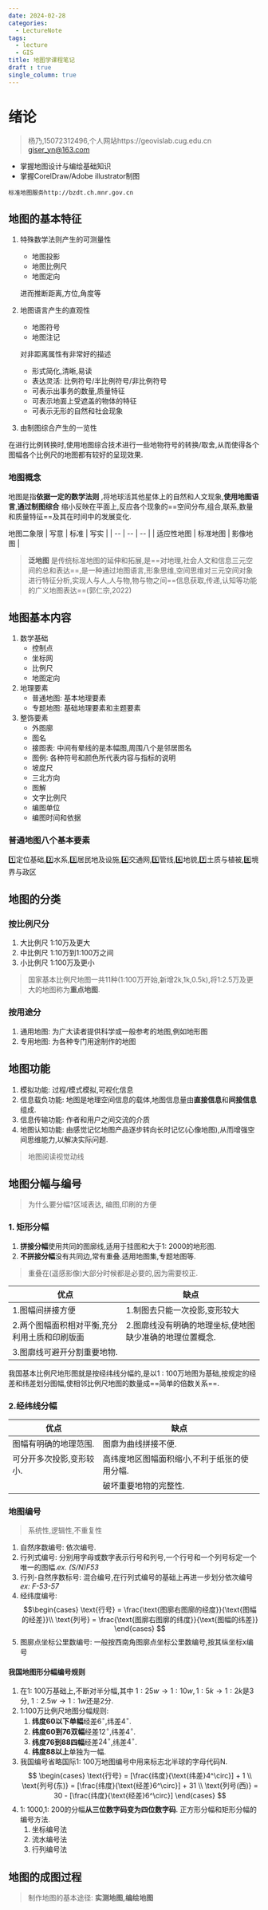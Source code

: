 ```yaml
---
date: 2024-02-28
categories:
  - LectureNote
tags:
  - lecture
  - GIS
title: 地图学课程笔记
draft : true
single_column: true
---
```

# 绪论
> 杨乃,15072312496,个人网站https://geovislab.cug.edu.cn
> giser_yn@163.com
- 掌握地图设计与编绘基础知识
- 掌握CorelDraw/Adobe illustrator制图
```
标准地图服务http://bzdt.ch.mnr.gov.cn
```
## 地图的基本特征
1. 特殊数学法则产生的可测量性
    - 地图投影
    - 地图比例尺
    - 地图定向

    进而推断距离,方位,角度等
2. 地图语言产生的直观性
    - 地图符号
    - 地图注记

    对非距离属性有非常好的描述

    * 形式简化,清晰,易读
    * 表达灵活: 比例符号/半比例符号/非比例符号
    * 可表示出事务的数量,质量特征
    * 可表示地面上受遮盖的物体的特征
    * 可表示无形的自然和社会现象
3. 由制图综合产生的一览性
    
在进行比例转换时,使用地图综合技术进行一些地物符号的转换/取舍,从而使得各个图幅各个比例尺的地图都有较好的呈现效果.

### 地图概念
地图是指**依据一定的数学法则** ,将地球活其他星体上的自然和人文现象,**使用地图语言**,**通过制图综合** 缩小反映在平面上,反应各个现象的==空间分布,组合,联系,数量和质量特征==及其在时间中的发展变化.

地图二象限
| 写意 | 标准 | 写实 |
| -- | -- | -- |
| 适应性地图 | 标准地图 | 影像地图 |
> **泛地图** 是传统标准地图的延伸和拓展,是==对地理,社会人文和信息三元空间的总和表达==,是一种通过地图语言,形象思维,空间思维对三元空间对象进行特征分析,实现人与人,人与物,物与物之间==信息获取,传递,认知等功能的广义地图表达==(郭仁宗,2022)

## 地图基本内容
1. 数学基础
    - 控制点
    - 坐标网
    - 比例尺
    - 地图定向
2. 地理要素
    - 普通地图: 基本地理要素
    - 专题地图: 基础地理要素和主题要素
3. 整饰要素
    - 外图廓
    - 图名
    - 接图表: 中间有晕线的是本幅图,周围八个是邻居图名
    - 图例: 各种符号和颜色所代表内容与指标的说明
    - 坡度尺
    - 三北方向
    - 图解
    - 文字比例尺
    - 编图单位
    - 编图时间和依据
### 普通地图八个基本要素
1️⃣定位基础,2️⃣水系,3️⃣居民地及设施,4️⃣交通网,5️⃣管线,6️⃣地貌,7️⃣土质与植被,8️⃣境界与政区
## 地图的分类
### 按比例尺分
1. 大比例尺 1:10万及更大
2. 中比例尺 1:10万到1:100万之间
3. 小比例尺 1:100万及更小
> 国家基本比例尺地图一共11种(1:100万开始,新增2k,1k,0.5k),将1:2.5万及更大的地图称为**重点地图**.
### 按用途分
1. 通用地图: 为广大读者提供科学或一般参考的地图,例如地形图
2. 专用地图: 为各种专门用途制作的地图
## 地图功能
1. 模拟功能: 过程/模式模拟,可视化信息
2. 信息载负功能: 地图是地理空间信息的载体,地图信息量由**直接信息**和**间接信息**组成.
3. 信息传输功能: 作者和用户之间交流的介质
4. 地图认知功能: 由感觉记忆地图产品逐步转向长时记忆(心像地图),从而增强空间思维能力,以解决实际问题.
> 地图阅读视觉动线
## 地图分幅与编号
> 为什么要分幅?区域表达, 编图,印刷的方便

### 1. 矩形分幅 
1. **拼接分幅**使用共同的图廓线,适用于挂图和大于1: 2000的地形图.
2. **不拼接分幅**没有共同边,常有重叠.适用地图集,专题地图等.
> 重叠在(遥感影像)大部分时候都是必要的,因为需要校正.

| 优点 | 缺点 | 
| -- | -- | 
| 1.图幅间拼接方便 | 1.制图去只能一次投影,变形较大|
2.两个图幅面积相对平衡,充分利用土质和印刷版面|2.图廓线没有明确的地理坐标,使地图缺少准确的地理位置概念.|
3.图廓线可避开分割重要地物. |  |

我国基本比例尺地形图就是按经纬线分幅的,是以1 : 100万地图为基础,按规定的经差和纬差划分图幅,使相邻比例尺地图的数量成==简单的倍数关系==.

### 2.经纬线分幅
| 优点 | 缺点 | 
| -- | -- | 
| 图幅有明确的地理范围. | 图廓为曲线拼接不便. | 
| 可分开多次投影,变形较小. | 高纬度地区图幅面积缩小,不利于纸张的使用分幅.|
| |破坏重要地物的完整性.|

### 地图编号
> 系统性,逻辑性,不重复性
1. 自然序数编号: 依次编号.
2. 行列式编号: 分别用字母或数字表示行号和列号,一个行号和一个列号标定一个唯一的图幅.*ex. (S/N)F53*
3. 行列-自然序数标号: 混合编号,在行列式编号的基础上再进一步划分依次编号*ex: F-53-57*
4. 经纬度编号: 
$$\begin{cases}
\text{行号} = \frac{\text{图廓右图廓的经度}}{\text{图幅的经差}}\\
\text{列号} = \frac{\text{图廓右图廓的纬度}}{\text{图幅的纬差}}
\end{cases}
$$
5. 图廓点坐标公里数编号: 一般按西南角图廓点坐标公里数编号,按其纵坐标x编号

#### 我国地图形分幅编号规则
1. 在1: 100万基础上,不断对半分幅,其中
$1: 25w \rightarrow 1:10w,1:5k \rightarrow 1:2k$是3分,
$1:2.5w \rightarrow 1:1w$还是2分.
2. 1:100万比例尺地图分幅规则: 
    1. **纬度60以下单幅**经差$6^\circ$,纬差$4^\circ$.
    2. **纬度60到76双幅**经差$12^\circ$,纬差$4^\circ$.
    3. **纬度76到88四幅**经差$24^\circ$,纬差$4^\circ$.
    4. **纬度88以上**单独为一幅.
3. 我国编号省略国际1: 100万地图编号中用来标志北半球的字母代码N.
$$
\begin{cases}
\text{行号} = [\frac{纬度}{\text{纬差}4^\circ}] + 1 \\
\text{列号(东)} = [\frac{纬度}{\text{经差}6^\circ}] + 31 \\
\text{列号(西)} = 30 - [\frac{纬度}{\text{经差}6^\circ}]
\end{cases}
$$
4. 1: 1000,1: 200的分幅**从三位数字码变为四位数字码**.
    正方形分幅和矩形分幅的编号方法.
    1. 坐标编号法
    2. 流水编号法
    3. 行列编号法

## 地图的成图过程
> 制作地图的基本途径: **实测地图,编绘地图**